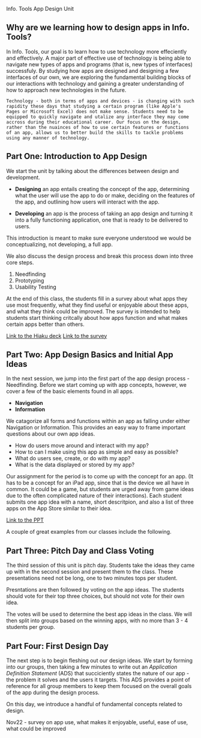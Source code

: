 Info. Tools App Design Unit

## Why are we learning how to design apps in Info. Tools?

In Info. Tools, our goal is to learn how to use technology more effeciently and effectively. A major part of effective use of technology is being able to navigate new types of apps and programs (that is, new types of interfaces) successfuly. By studying how apps are designed and designing a few interfaces of our own, we are exploring the fundamental building blocks of our interactions with technology and gaining a greater understanding of how to approach new technologies in the future. 

    Technology - both in terms of apps and devices - is changing with such rapidity these days that studying a certain program (like Apple's Pages or Microsoft Excel) does not make sense. Students need to be equipped to quickly navigate and utalize any interface they may come accross during their educational career. Our focus on the design, rather than the nuainces of how to use certain features or functions of an app, allows us to better build the skills to tackle problems using any manner of technology.

## Part One: Introduction to App Design

We start the unit by talking about the differences between design and development. 

- **Designing** an app entails creating the concept of the app, determining what the user will use the app to do or make, deciding on the features of the app, and outlining how users will interact with the app.

- **Developing** an app is the process of taking an app design and turning it into a fully functioning application, one that is ready to be delivered to users. 

This introduction is meant to make sure everyone understood we would be conceptualizing, not developing, a full app. 

We also discuss the design process and break this process down into three core steps. 

1. Needfinding
2. Prototyping
3. Usability Testing

At the end of this class, the students fill in a survey about what apps they use most frequently, what they find useful or enjoyable about these apps, and what they think could be improved. The survey is intended to help students start thinking critcally about how apps function and what makes certain apps better than others. 

[Link to the Hiaku deck]()
[Link to the survey]()

## Part Two: App Design Basics and Initial App Ideas

In the next session, we jump into the first part of the app design process - Needfinding. Before we start coming up with app concepts, however, we cover a few of the basic elements found in all apps. 

- **Navigation**
- **Information**

We catagorize all forms and functions within an app as falling under either Navigation or Information. This provides an easy way to frame important questions about our own app ideas.

- How do users move around and interact with my app?
- How to can I make using this app as simple and easy as possible?
- What do users see, create, or do with my app?
- What is the data displayed or stored by my app?

Our assignment for the period is to come up with the concept for an app. (It has to be a concept for an iPad app, since that is the device we all have in common. It could be a game, but students are urged away from game ideas due to the often complicated nature of their interactions). Each student submits one app idea with a name, short descritpion, and also a list of three apps on the App Store similar to their idea. 

[Link to the PPT]()

A couple of great examples from our classes include the following. 
[]()
[]()
[]()

## Part Three: Pitch Day and Class Voting

The third session of this unit is pitch day. Students take the ideas they came up with in the second session and present them to the class. These presentations need not be long, one to two minutes tops per student. 

Presntations are then followed by voting on the app ideas. The students should vote for their top three choices, but should not vote for their own idea. 

The votes will be used to determine the best app ideas in the class. We will then split into groups based on the winning apps, with no more than 3 - 4 students per group.

## Part Four: First Design Day

The next step is to begin fleshing out our design ideas. We start by forming into our groups, then taking a few minutes to write out an *Application Definition Statement* (ADS) that succiciently states the nature of our app - the problem it solves and the users it targets. This ADS provides a point of reference for all group members to keep them focused on the overall goals of the app during the design process. 

On this day, we introduce a handful of fundamental concepts related to design. 





Nov22 - survey on app use, what makes it enjoyable, useful, ease of use, what could be improved